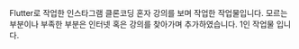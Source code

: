 Flutter로 작업한 인스타그램 클론코딩
혼자 강의를 보며 작업한 작업물입니다.
모르는 부분이나 부족한 부분은 인터넷 혹은 강의를 찾아가며 추가하였습니다.
1인 작업물 입니다.

